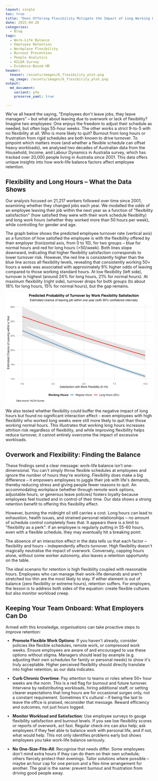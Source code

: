 ```yaml
---
layout: single
toc: true
title: "Does Offering Flexibility Mitigate the Impact of Long Working Hours on Retention?"
date: 2025-04-28
categories:
  - Blog
tags:
  - Work-Life Balance
  - Employee Retention
  - Workplace Flexibility
  - Burnout Prevention
  - People Analytics
  - HILDA Survey
  - Evidence-Based HR
header:
  teaser: /assets/images/6_flexibility_plot.png
  og_image: /assets/images/6_flexibility_plot.png
output: 
  md_document:
    variant: gfm
    preserve_yaml: true
    
---
```


<style>
  body {
    font-size: 0.8em; /* Adjust font size just for this page */
  }
</style>

We've all heard the saying, "Employees don't leave jobs, they leave managers" – but what about leaving due to overwork or lack of flexibility? Imagine two employees: One enjoys the freedom to adjust their schedule as needed, but often logs 55-hour weeks. The other works a strict 9-to-5 with no flexibility at all. Who is more likely to quit? Burnout from long hours or frustration from rigid schedules are both known to drive turnover. To pinpoint which matters more (and whether a flexible schedule can offset heavy workloads), we analysed two decades of Australian data from the Household, Income, and Labour Dynamics in Australia survey, which has tracked over 20,000 people living in Australia since 2001. This data offers unique insights into how work-life balance factors affect employee retention.

## Flexibility and Long Hours – What the Data Shows

Our analysis focused on 21,217 workers followed over time since 2001, examining whether they changed jobs each year. We modelled the odds of an employee leaving their job within the next year as a function of "flexibility satisfaction" (how satisfied they were with their work schedule flexibility) and long work hours (whether they worked more than 50 hours per week), while controlling for gender and age.

The graph below shows the predicted employee turnover rate (vertical axis) as a function of how satisfied the employee is with the flexibility offered by their employer (horizontal axis, from 0 to 10), for two groups – blue for normal hours and red for long hours (>50/week). Both lines slope downward, indicating that higher flexibility satisfaction corresponds to lower turnover risk. However, the red line is consistently higher than the blue line across all flexibility levels, revealing that consistently working 50+ hours a week was associated with approximately 9% higher odds of leaving compared to those working standard hours. At low flexibility (left side), turnover is highest (around 24% for long hours, 21% for normal hours). At maximum flexibility (right side), turnover drops for both groups (to about 18% for long hours, 15% for normal hours), but the gap remains. 

![](/assets/images/6_flexibility_hours_turnover_plot.png)

We also tested whether flexibility could buffer the negative impact of long hours but found no significant interaction effect - even employees with high flexibility who worked long weeks were still more likely to quit than those working normal hours. This illustrates that working long hours increases attrition risk regardless of flexibility, and while improving flexibility helps reduce turnover, it cannot entirely overcome the impact of excessive workloads.


## Overwork and Flexibility: Finding the Balance

These findings send a clear message: work-life balance isn't one-dimensional. You can't simply throw flexible schedules at employees and ignore the number of hours they're working. Flexibility does make a big difference – it empowers employees to juggle their job with life's demands, thereby reducing stress and giving people fewer reasons to quit. An accommodating workplace (whether through remote work options, adjustable hours, or generous leave policies) fosters loyalty because employees feel trusted and in control of their time. Our data shows a strong retention benefit to offering this flexibility effect.

However, burning the midnight oil still carries a cost. Long hours can lead to exhaustion, health issues, and strained personal relationships – no amount of schedule control completely fixes that. It appears there is a limit to "flexibility as a perk": if an employee is regularly putting in 55-60 hours, even with a flexible schedule, they may eventually hit a breaking point.

The absence of an interaction effect in the data tells us that each factor – flexibility and hours – independently affects turnover. High flexibility doesn't magically neutralise the impact of overwork. Conversely, capping hours alone, without some worker autonomy, also leaves a retention opportunity on the table.

The ideal scenario for retention is high flexibility coupled with reasonable hours. Employees who can manage their work-life demands and aren't stretched too thin are the most likely to stay. If either element is out of balance (zero flexibility or extreme hours), retention suffers. For employers, the lesson is to address both sides of the equation: create flexible cultures but also monitor workload creep.

## Keeping Your Team Onboard: What Employers Can Do

Armed with this knowledge, organisations can take proactive steps to improve retention:

- **Promote Flexible Work Options**: If you haven't already, consider policies like flexible schedules, remote work, or compressed work weeks. Ensure employees are aware of and encouraged to use these options without stigma. Managers should lead by example (e.g. adjusting their own schedules for family or personal needs) to show it's truly acceptable. Higher perceived flexibility should directly translate into higher retention, as our data indicates.

- **Curb Chronic Overtime**: Pay attention to teams or roles where 50+ hour weeks are the norm. This is a red flag for burnout and future turnover. Intervene by redistributing workloads, hiring additional staff, or setting clearer expectations that long hours are for occasional surges only, not a constant requirement. Sometimes it's cultural – if being the last to leave the office is praised, reconsider that message. Reward efficiency and outcomes, not just hours logged.

- **Monitor Workload and Satisfaction**: Use employee surveys to gauge flexibility satisfaction and burnout levels. If you see low flexibility scores or reports of overwork, act fast. Regular check-ins can also help; ask employees if they feel able to balance work with personal life, and if not, what would help. This not only identifies problems early but shows employees you take work-life balance seriously.

- **No One-Size-Fits-All**: Recognise that needs differ. Some employees don't mind extra hours if they can do them on their own schedule; others fiercely protect their evenings. Tailor solutions where possible – maybe an hour cap for one person and a flex-time arrangement for another. The goal is the same: prevent burnout and frustration from driving good people away.

<!--

## Next Steps

How does your organisation fare on the flexibility-workload balance? Consider conducting a brief anonymous survey to measure both flexibility satisfaction and typical working hours among your teams. The patterns you discover might reveal hidden retention risks or validate your current approach. Even simple metrics like tracking average hours alongside exit interview feedback can provide valuable insights into whether your workplace is striking the right balance.

Want to explore what's driving retention in your organisation? I specialise in applying advanced analytics to workforce data, helping organisations uncover actionable insights about work-life balance and employee turnover.

[Get in touch](mailto:t.ballard@uq.edu.au) to discuss how we can apply these analytical approaches to your organisation's unique retention challenges.

-->